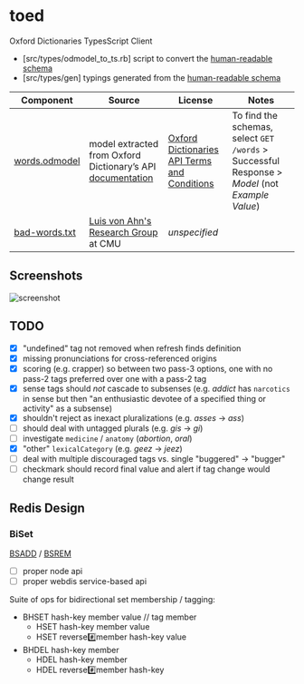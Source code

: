 # toed

Oxford Dictionaries TypesScript Client

- [src/types/odmodel_to_ts.rb] script to convert the [human-readable schema](src/types/words.odmodel)
- [src/types/gen] typings generated from the [human-readable schema](src/types/words.odmodel)

| Component | Source | License | Notes |
| --- | --- | --- | --- |
| [words.odmodel](src/types/words.odmodel) | model extracted from Oxford Dictionary’s API [documentation](https://developer.oxforddictionaries.com/documentation#/words) | [Oxford Dictionaries API Terms and Conditions](https://developer.oxforddictionaries.com/api-terms-and-conditions) | To find the schemas, select `GET /words` > Successful Response > _Model_ (not _Example Value_)
| [bad-words.txt](src/bad-words.txt) | [Luis von Ahn's Research Group](https://www.cs.cmu.edu/~biglou/resources/) at CMU | _unspecified_ | |

## Screenshots

![screenshot](https://user-images.githubusercontent.com/26445088/71867327-94683c00-30be-11ea-862d-caae630255c4.png)

## TODO

- [x] "undefined" tag not removed when refresh finds definition
- [x] missing pronunciations for cross-referenced origins
- [x] scoring (e.g. crapper) so between two pass-3 options, one with no pass-2 tags preferred over one with a pass-2 tag
- [x] sense tags should _not_ cascade to subsenses (e.g. _addict_ has `narcotics` in sense but then "an enthusiastic devotee of a specified thing or activity" as a subsense)
- [x] shouldn't reject as inexact pluralizations (e.g. _asses_ -> _ass_)
- [ ] should deal with untagged plurals (e.g. _gis_ -> _gi_)
- [ ] investigate `medicine` / `anatomy` (_abortion_, _oral_)
- [x] "other" `lexicalCategory` (e.g. _geez_ -> _jeez_)
- [ ] deal with multiple discouraged tags vs. single "buggered" -> "bugger"
- [ ] checkmark should record final value and alert if tag change would change result

## Redis Design

### BiSet

[BSADD](src/redis/BSADD.lua) / [BSREM](src/redis/BSADD.lua)
 - [ ] proper node api
 - [ ] proper webdis service-based api

Suite of ops for bidirectional set membership / tagging:
- BHSET hash-key member value // tag member 
  - HSET hash-key member value
  - HSET reverse:hash:member hash-key value
- BHDEL hash-key member 
  - HDEL hash-key member
  - HDEL reverse:hash:member hash-key
